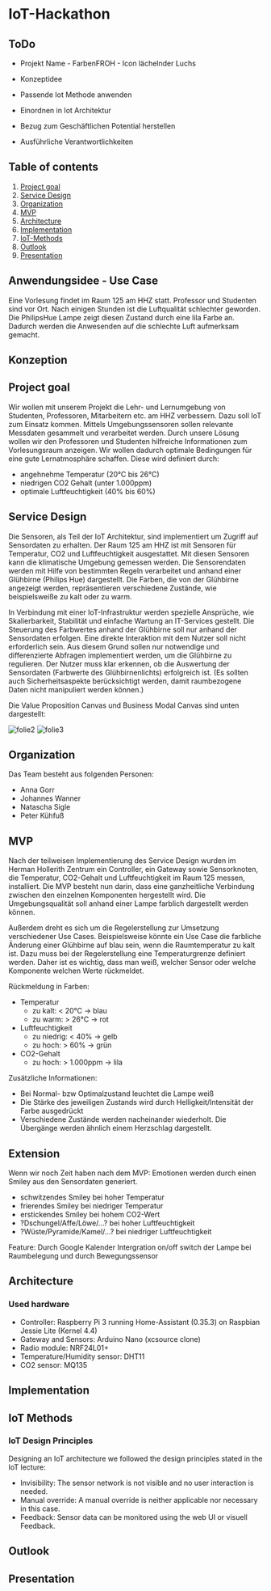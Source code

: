 # IoT-Hackathon

## ToDo
* Projekt Name - FarbenFROH - Icon lächelnder Luchs

* Konzeptidee
* Passende Iot Methode anwenden
* Einordnen in Iot Architektur
* Bezug zum Geschäftlichen Potential herstellen
* Ausführliche Verantwortlichkeiten
 
## Table of contents
1. [Project goal](#Project-goal)
2. [Service Design](#Service-Design)
3. [Organization](#Organization)
4. [MVP](#MVP)
5. [Architecture](#Architecture)
6. [Implementation](#Implementation)
7. [IoT-Methods](#IoT-Methods)
8. [Outlook](#Outlook)
9. [Presentation](#Presentation)

## Anwendungsidee - Use Case
Eine Vorlesung findet im Raum 125 am HHZ statt. Professor und Studenten sind vor Ort. Nach einigen Stunden ist die Luftqualität schlechter geworden. Die PhilipsHue Lampe zeigt diesen Zustand durch eine lila Farbe an. Dadurch werden die Anwesenden auf die schlechte Luft aufmerksam gemacht.

## Konzeption

## Project goal
Wir wollen mit unserem Projekt die Lehr- und Lernumgebung von Studenten, Professoren, Mitarbeitern etc. am HHZ verbessern.
Dazu soll IoT zum Einsatz kommen. Mittels Umgebungssensoren sollen relevante Messdaten gesammelt und verarbeitet werden. Durch unsere Lösung wollen wir den Professoren und Studenten hilfreiche Informationen zum Vorlesungsraum anzeigen. Wir wollen dadurch optimale Bedingungen für eine gute Lernatmosphäre schaffen. Diese wird definiert durch: 
* angehnehme Temperatur (20°C bis 26°C)
* niedrigen CO2 Gehalt (unter 1.000ppm)
* optimale Luftfeuchtigkeit (40% bis 60%)

## Service Design
Die Sensoren, als Teil der IoT Architektur, sind implementiert um Zugriff auf Sensordaten zu erhalten. Der Raum 125 am HHZ ist mit Sensoren für Temperatur, CO2 und Luftfeuchtigkeit ausgestattet. Mit diesen Sensoren kann die klimatische Umgebung gemessen werden. Die Sensorendaten werden mit Hilfe von bestimmten Regeln verarbeitet und anhand einer Glühbirne (Philips Hue) dargestellt. Die Farben, die von der Glühbirne angezeigt werden, repräsentieren verschiedene Zustände, wie beispielsweiße zu kalt oder zu warm. 

In Verbindung mit einer IoT-Infrastruktur werden spezielle Ansprüche, wie Skalierbarkeit, Stabilität und einfache Wartung an IT-Services gestellt. Die Steuerung des Farbwertes anhand der Glühbirne soll nur anhand der Sensordaten erfolgen. Eine direkte Interaktion mit dem Nutzer soll nicht erforderlich sein. Aus diesem Grund sollen nur notwendige und differenzierte Abfragen implementiert werden, um die Glühbirne zu regulieren. Der Nutzer muss klar erkennen, ob die Auswertung der Sensordaten (Farbwerte des Glühbirnenlichts) erfolgreich ist. 
(Es sollten auch Sicherheitsaspekte berücksichtigt werden, damit raumbezogene Daten nicht manipuliert werden können.)

Die Value Proposition Canvas und Business Modal Canvas sind unten dargestellt: 

![folie2](https://cloud.githubusercontent.com/assets/22808808/26324694/2215fd78-3f34-11e7-9d0e-6dbe2c55941c.jpg)
![folie3](https://cloud.githubusercontent.com/assets/22808808/26324695/224bac02-3f34-11e7-88a8-d603b9dba85f.jpg)

## Organization
Das Team besteht aus folgenden Personen:

* Anna Gorr
* Johannes Wanner
* Natascha Sigle
* Peter Kühfuß

## MVP
Nach der teilweisen Implementierung des Service Design wurden im Herman Hollerith Zentrum ein Controller, ein Gateway sowie  Sensorknoten, die Temperatur, CO2-Gehalt und Luftfeuchtigkeit im Raum 125 messen, installiert.
Die MVP besteht nun darin, dass eine ganzheitliche Verbindung zwischen den einzelnen Komponenten hergestellt wird. Die Umgebungsqualität soll anhand einer Lampe farblich dargestellt werden können.

Außerdem dreht es sich um die Regelerstellung zur Umsetzung verschiedener Use Cases. Beispielsweise könnte ein Use Case die farbliche Änderung einer Glühbirne auf blau sein, wenn die Raumtemperatur zu kalt ist. Dazu muss bei der Regelerstellung eine Temperaturgrenze definiert werden. Daher ist es wichtig, dass man weiß, welcher Sensor oder welche Komponente welchen Werte rückmeldet.

Rückmeldung in Farben:
* Temperatur
  * zu kalt:    < 20°C     -> blau
  * zu warm:    > 26°C     -> rot
* Luftfeuchtigkeit
  * zu niedrig: < 40%      -> gelb
  * zu hoch:    > 60%      -> grün
* CO2-Gehalt
  * zu hoch:    > 1.000ppm -> lila

Zusätzliche Informationen:
* Bei Normal- bzw Optimalzustand leuchtet die Lampe weiß
* Die Stärke des jeweiligen Zustands wird durch Helligkeit/Intensität der Farbe ausgedrückt
* Verschiedene Zustände werden nacheinander wiederholt. Die Übergänge werden ähnlich einem Herzschlag dargestellt.

## Extension
Wenn wir noch Zeit haben nach dem MVP:
Emotionen werden durch einen Smiley aus den Sensordaten generiert.
 * schwitzendes Smiley bei hoher Temperatur 
 * frierendes Smiley bei niedriger Temperatur
 * erstickendes Smiley bei hohem CO2-Wert 
 * ?Dschungel/Affe/Löwe/...? bei hoher Luftfeuchtigkeit
 * ?Wüste/Pyramide/Kamel/...? bei niedriger Luftfeuchtigkeit
  
 Feature: Durch Google Kalender Intergration on/off switch der Lampe bei Raumbelegung und durch Bewegungssensor
 
## Architecture

### Used hardware
* Controller: Raspberry Pi 3 running Home-Assistant (0.35.3) on Raspbian Jessie Lite (Kernel 4.4)
* Gateway and Sensors: Arduino Nano (xcsource clone)
* Radio module: NRF24L01+
* Temperature/Humidity sensor: DHT11
* CO2 sensor: MQ135

## Implementation

## IoT Methods

### IoT Design Principles
Designing an IoT architecture we followed the design principles stated in the IoT lecture:

* Invisibility: The sensor network is not visible and no user interaction is needed.
* Manual override: A manual override is neither applicable nor necessary in this case.
* Feedback: Sensor data can be monitored using the web UI or visuell Feedback.

## Outlook

## Presentation
